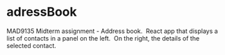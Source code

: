 # adressBook
MAD9135 Midterm assignment - Address book.   React app that displays a list of contacts in a panel on the left.  On the right, the details of the selected contact.
